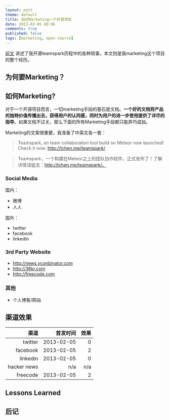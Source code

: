 ```yaml
---
layout: post
theme: default
title: 如何Marketing一个开源项目
date: 2013-02-05 00:06
comments: true
published: false
tags: [marketing, open source]
---
```


[前文](/posts/2013-02-04-teamspark-open-sourced.html) 讲述了我开源teamspark历程中的各种琐事。本文则是我marketing这个项目的整个经历。

## 为何要Marketing？



## 如何Marketing?

对于一个开源项目而言，一切marketing手段的基石是文档。__一个好的文档将产品的独特价值传播出去，获得用户的认同感，同时为用户的进一步使用提供了详尽的指导__。如果文档不过关，那么下面的所有Marketing手段都只能弄巧成拙。

Marketing的文案很重要，我准备了中英文各一套：

> Teamspark, an team collaboration tool build on Meteor now launched! Check it now: http://tchen.me/teamspark/

> Teamspark，一个构建在Meteor之上的团队协作软件，正式发布了！了解详情请猛击：http://tchen.me/teamspark/。


### Social Media

国内：

* 微博
* 人人

国外：
* twitter
* facebook
* linkedin


### 3rd Party Website

* http://news.yconbinator.com
* http://36kr.com
* http://freecode.com

### 其他

* 个人博客/网站

## 渠道效果

渠道             | 首发时间          | 效果                       |
---------------:|-----------------:|--------------------------:|
twitter         | 2013-02-05       | 0
facebook        | 2013-02-05       | 2
linkedin        | 2013-02-05       | 0
hacker news     | n/a              | n/a
freecode        | 2013-02-05       | 2


## Lessons Learned

## 后记



